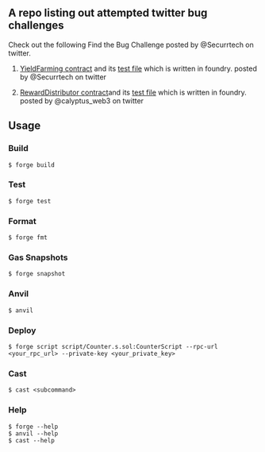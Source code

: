 ## A repo listing out attempted twitter bug challenges


Check out the following Find the Bug Challenge posted by @Securrtech on twitter.

1. [YieldFarming contract](https://github.com/Derastephh/Twitter-SC-FindTheBug-Challenges/blob/main/src/YieldFarming.sol) and its [test file](https://github.com/Derastephh/Twitter-SC-FindTheBug-Challenges/blob/main/test/YieldFarmingTest.t.sol) which is written in foundry. posted by @Securrtech on twitter

2. [RewardDistributor contract](https://github.com/Derastephh/Twitter-SC-FindTheBug-Challenges/blob/main/src/RewardDistributor.sol)and its [test file](https://github.com/Derastephh/Twitter-SC-FindTheBug-Challenges/blob/main/test/RewardDistributorTest.t.sol) which is written in foundry. posted by @calyptus_web3 on twitter

## Usage

### Build

```shell
$ forge build
```

### Test

```shell
$ forge test
```

### Format

```shell
$ forge fmt
```

### Gas Snapshots

```shell
$ forge snapshot
```

### Anvil

```shell
$ anvil
```

### Deploy

```shell
$ forge script script/Counter.s.sol:CounterScript --rpc-url <your_rpc_url> --private-key <your_private_key>
```

### Cast

```shell
$ cast <subcommand>
```

### Help

```shell
$ forge --help
$ anvil --help
$ cast --help
```
